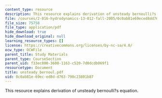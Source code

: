 ```yaml
---
content_type: resource
description: This resource explains derivation of unsteady bernoulli?s equation.
file: /courses/2-016-hydrodynamics-13-012-fall-2005/0c0ab81e69eced8dd763790c23801b87_unsteady_bernoul.pdf
file_size: 75758
file_type: application/pdf
hide_download: true
hide_download_original: null
learning_resource_types: []
license: https://creativecommons.org/licenses/by-nc-sa/4.0/
ocw_type: OCWFile
parent_title: Study Materials
parent_type: CourseSection
parent_uid: f33ec800-3608-1163-c520-7d0dcdb069f1
resourcetype: Document
title: unsteady_bernoul.pdf
uid: 0c0ab81e-69ec-ed8d-d763-790c23801b87
---
```

This resource explains derivation of unsteady bernoulli?s equation.